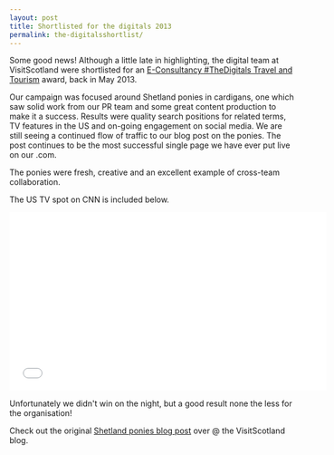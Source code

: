 ```yaml
---
layout: post
title: Shortlisted for the digitals 2013
permalink: the-digitalsshortlist/
---
```

Some good news! Although a little late in highlighting, the digital team at VisitScotland were shortlisted for an [E-Consultancy #TheDigitals Travel and Tourism](http://thedigitalsawards.com/) award, back in May 2013.

Our campaign was focused around Shetland ponies in cardigans, one which saw solid work from our PR team and some great content production to make it a success. Results were quality search positions for related terms, TV features in the US and on-going engagement on social media. We are still seeing a continued flow of traffic to our blog post on the ponies. The post continues to be the most successful single page we have ever put live on our .com.

The ponies were fresh, creative and an excellent example of cross-team collaboration.

The US TV spot on CNN is included below.

<iframe src="//www.youtube.com/embed/PfaRtzDNePc" height="315" width="560" allowfullscreen="" frameborder="0"></iframe>

Unfortunately we didn't win on the night, but a good result none the less for the organisation!

Check out the original [Shetland ponies blog post](http://www.visitscotland.com/blog/scotland/shetland-ponies-in-cardigans/) over @ the VisitScotland blog.
